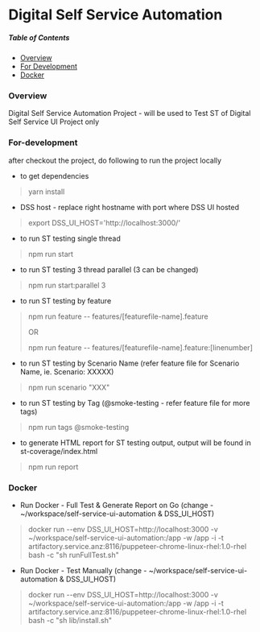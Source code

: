 # Digital Self Service Automation

##### Table of Contents

<!-- toc -->

- [Overview](#overview)
- [For Development](#for-development)
- [Docker](#docker)

<!-- tocstop -->

### Overview
Digital Self Service Automation Project - will be used to Test ST of Digital Self Service UI Project only

### For-development
after checkout the project, do following to run the project locally

- to get dependencies
> yarn install

- DSS host - replace right hostname with port where DSS UI hosted

> export DSS_UI_HOST='http://localhost:3000/'

- to run ST testing single thread

> npm run start

- to run ST testing 3 thread parallel (3 can be changed)

> npm run start:parallel 3

- to run ST testing by feature

>
> npm run feature -- features/[featurefile-name].feature
>
> OR
>
> npm run feature -- features/[featurefile-name].feature:[linenumber]

- to run ST testing by Scenario Name (refer feature file for Scenario Name, ie. Scenario: XXXXX)

> npm run scenario "XXX"

- to run ST testing by Tag (@smoke-testing - refer feature file for more tags)

> npm run tags @smoke-testing

- to generate HTML report for ST testing output, output will be found in st-coverage/index.html

> npm run report

### Docker
- Run Docker - Full Test & Generate Report on Go (change - ~/workspace/self-service-ui-automation & DSS_UI_HOST)

>
> docker run --env DSS_UI_HOST=http://localhost:3000 -v ~/workspace/self-service-ui-automation:/app -w /app -i -t artifactory.service.anz:8116/puppeteer-chrome-linux-rhel:1.0-rhel bash -c "sh runFullTest.sh"
>

- Run Docker - Test Manually (change - ~/workspace/self-service-ui-automation & DSS_UI_HOST)

> 
> docker run --env DSS_UI_HOST=http://localhost:3000 -v ~/workspace/self-service-ui-automation:/app -w /app -i -t artifactory.service.anz:8116/puppeteer-chrome-linux-rhel:1.0-rhel bash -c "sh lib/install.sh"
>
